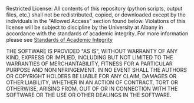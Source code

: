 Restricted License:
All contents of this repository (python scripts, output files, etc.) shall not be redistributed, copied, or downloaded except by the individuals in the "Allowed Access" section found below. 
Violations of this license will be subject to discipline by the University at Albany in accordance with the standards of academic integrity.
For more information please see [Standards of Academic Integrity](https://www.albany.edu/undergraduate_bulletin/regulations.html)



THE SOFTWARE IS PROVIDED "AS IS", WITHOUT WARRANTY OF ANY KIND, EXPRESS OR
IMPLIED, INCLUDING BUT NOT LIMITED TO THE WARRANTIES OF MERCHANTABILITY,
FITNESS FOR A PARTICULAR PURPOSE AND NONINFRINGEMENT. IN NO EVENT SHALL THE
AUTHORS OR COPYRIGHT HOLDERS BE LIABLE FOR ANY CLAIM, DAMAGES OR OTHER
LIABILITY, WHETHER IN AN ACTION OF CONTRACT, TORT OR OTHERWISE, ARISING FROM,
OUT OF OR IN CONNECTION WITH THE SOFTWARE OR THE USE OR OTHER DEALINGS IN THE
SOFTWARE.
